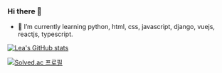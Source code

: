 ### Hi there 👋

- 🌱 I’m currently learning python, html, css, javascript, django, vuejs, reactjs, typescript.

[![Lea's GitHub stats](https://github-readme-stats.vercel.app/api?username=lea-hwang&show_icons=true&theme=buefy)](https://github.com/anuraghazra/github-readme-stats)

[![Solved.ac
프로필](http://mazassumnida.wtf/api/generate_badge?boj=heewon7318)](https://solved.ac/heewon7318)
